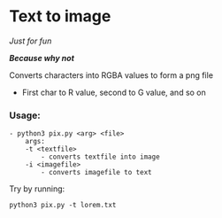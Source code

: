 # Text to image

*Just for fun*

**_Because why not_**

Converts characters into RGBA values to form a png file
- First char to R value, second to G value, and so on

### Usage:
```
- python3 pix.py <arg> <file>
    args:
    -t <textfile> 
        - converts textfile into image
    -i <imagefile>
        - converts imagefile to text
```

Try by running:
```
python3 pix.py -t lorem.txt
```